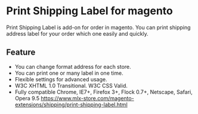 # Print Shipping Label for magento

Print Shipping Label is add-on for order in magento. You can print shipping address label for your order which one easily and quickly.

## Feature
- You can change format address for each store.
- You can print one or many label in one time.
- Flexible settings for advanced usage.
- W3C XHTML 1.0 Transitional. W3C CSS Valid.
- Fully compatible Chrome, IE7+, Firefox 3+, Flock 0.7+, Netscape, Safari, Opera 9.5
https://www.mlx-store.com/magento-extensions/shipping/print-shipping-label.html
